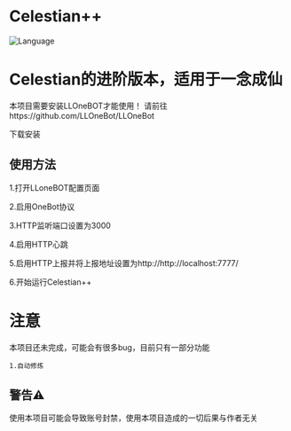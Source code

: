# Celestian++
![Language](https://img.shields.io/badge/language-C++-red)

# Celestian的进阶版本，适用于一念成仙

本项目需要安装LLOneBOT才能使用！
请前往https://github.com/LLOneBot/LLOneBot

下载安装

## 使用方法
1.打开LLoneBOT配置页面

2.启用OneBot协议

3.HTTP监听端口设置为3000

4.启用HTTP心跳

5.启用HTTP上报并将上报地址设置为http://http://localhost:7777/

6.开始运行Celestian++


# 注意
本项目还未完成，可能会有很多bug，目前只有一部分功能
~~~
1.自动修炼
~~~
## 警告⚠️
使用本项目可能会导致账号封禁，使用本项目造成的一切后果与作者无关
